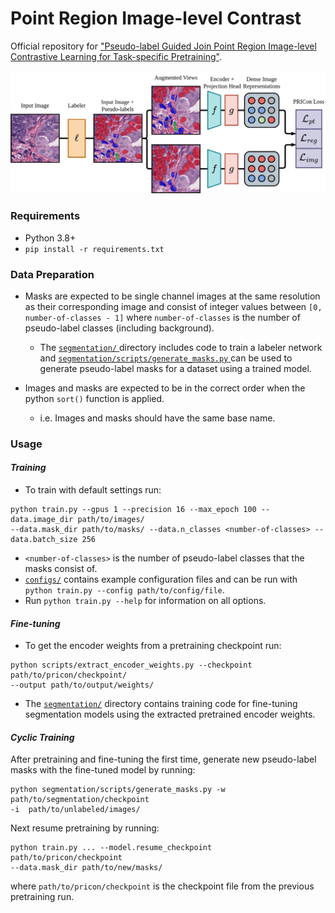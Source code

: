 # Point Region Image-level Contrast
Official repository for ["Pseudo-label Guided Join Point Region Image-level Contrastive Learning for Task-specific Pretraining"](assets/thesis.pdf).

![PRICon Model](assets/pricon-model.png)


### Requirements
- Python 3.8+
- `pip install -r requirements.txt`


### Data Preparation
- Masks are expected to be single channel images at the same resolution as their corresponding image and consist of integer values between `[0, number-of-classes - 1]` where `number-of-classes` is the number of pseudo-label classes (including background).
    - The [ `segmentation/` ](segmentation/) directory includes code to train a labeler network and [ `segmentation/scripts/generate_masks.py` ](segmentation/scripts/generate_masks.py) can be used to generate pseudo-label masks for a dataset using a trained model.

- Images and masks are expected to be in the correct order when the python `sort()` function is applied.
    - i.e. Images and masks should have the same base name.

### Usage
#### _Training_
- To train with default settings run:
```
python train.py --gpus 1 --precision 16 --max_epoch 100 --data.image_dir path/to/images/ 
--data.mask_dir path/to/masks/ --data.n_classes <number-of-classes> --data.batch_size 256
```
- `<number-of-classes>` is the number of pseudo-label classes that the masks consist of.    
- [`configs/`](configs/) contains example configuration files and can be run with `python train.py --config path/to/config/file`.
- Run `python train.py --help` for information on all options.


#### _Fine-tuning_
- To get the encoder weights from a pretraining checkpoint run:
```
python scripts/extract_encoder_weights.py --checkpoint path/to/pricon/checkpoint/  
--output path/to/output/weights/
```
- The [`segmentation/`](segmentation/) directory contains training code for fine-tuning segmentation models using the extracted pretrained encoder weights.


#### _Cyclic Training_
After pretraining and fine-tuning the first time, generate new pseudo-label masks with the fine-tuned model by running:
```
python segmentation/scripts/generate_masks.py -w path/to/segmentation/checkpoint 
-i  path/to/unlabeled/images/
```
Next resume pretraining by running:
```
python train.py ... --model.resume_checkpoint path/to/pricon/checkpoint 
--data.mask_dir path/to/new/masks/ 
```
where `path/to/pricon/checkpoint` is the checkpoint file from the previous pretraining run. 
